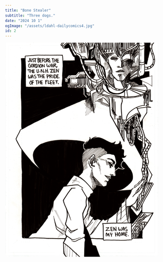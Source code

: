 ```yaml
---
title: "Bone Stealer"
subtitle: "Three dogs."
date: "2024 10 1"
ogImage: "/assets/ldahl-dailycomics4.jpg"
id: 2
---
```


![Panel2](../../../images/two_planets/prologue_pg01.png)